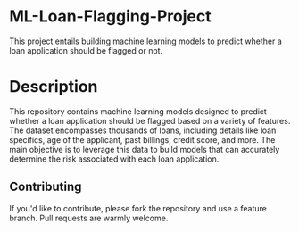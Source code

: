 # ML-Loan-Flagging-Project
This project entails building machine learning models to predict whether a loan application should be flagged or not.


# Description

This repository contains machine learning models designed to predict whether a loan application should be flagged based on a variety of features. The dataset encompasses thousands of loans, 
including details like loan specifics, age of the applicant, past billings, credit score, and more. The main objective is to leverage this data to build models that can accurately determine 
the risk associated with each loan application.

## Contributing
If you'd like to contribute, please fork the repository and use a feature branch. Pull requests are warmly welcome.
